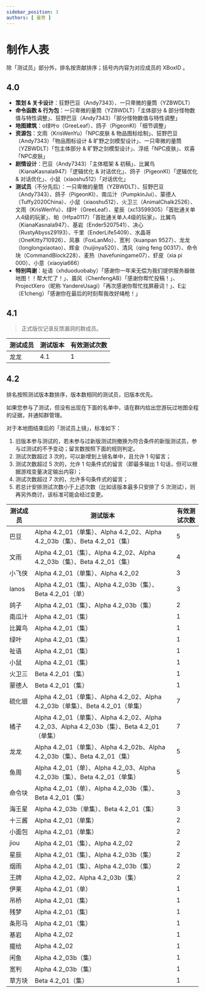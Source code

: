 ```yaml
---
sidebar_position: 3
authors: [ 量筒 ]
---
```


# 制作人表

除「测试员」部分外，排名按贡献排序；括号内内容为对应成员的 XBoxID 。

## 4.0

- **策划 & 关卡设计**：狂野巴豆（Andy7343）、一只卑微的量筒（YZBWDLT）
- **命令函数 & 行为包**：一只卑微的量筒（YZBWDLT）「主体部分 & 部分怪物数值与特性调整」、狂野巴豆（Andy7343）「部分怪物数值与特性调整」
- **地图建筑**：o绿叶o（GreeLeaf）、鸽子（PigeonKI）「细节调整」
- **资源包**：文雨（KrisWenYu）「NPC皮肤 & 物品图标绘制」、狂野巴豆（Andy7343）「物品图标设计 & 旷野之剑模型设计」、一只卑微的量筒（YZBWDLT）「包主体部分 & 旷野之剑模型设计」、浮纸「NPC皮肤」、欢喜「NPC皮肤」
- **剧情设计**：巴豆（Andy7343）「主体框架 & 初稿」、比翼鸟（KianaKasnala947）「逻辑优化 & 对话优化」、鸽子（PigeonKI）「逻辑优化 & 对话优化」、小鼠（xiaoshu512）「对话优化」
- **测试员**（不分先后）：一只卑微的量筒（YZBWDLT）、狂野巴豆（Andy7343）、鸽子（PigeonKI）、南瓜汁（PumpkinJui）、蒙德人（Tuffy2020China）、小鼠（xiaoshu512）、火卫三（AnimalChalk2526）、文雨（KrisWenYu）、绿叶（GreeLeaf）、星辰（xc13599305）「首批通关单人4级的玩家」、帕（Hfpa0117）「首批通关单人4级的玩家」、比翼鸟（KianaKasnala947）、基岩（Ender5207541）、决心（RustyAbyss29193）、千里（EnderLife5409）、水晶哥（OneKitty710926）、风暴（FoxLanMo）、宽判（kuanpan 9527）、龙龙（longlongxiaotao）、辉金（huijinya520）、清风（qing feng 00317）、命令块（CommandBlock228）、麦热（havefuningame07）、虾皮（xia pi 000）、小意（xiaoyia666）
- **特别鸣谢**：祉语（xhduoduobaby）「感谢你一年来无偿为我们提供服务器做地图！！帮大忙了！」、晨风（ChenfengAB）「感谢你帮忙投稿！」、ProjectXero（昵称 YandereUsagi）「再次感谢你帮忙找屏蔽词！」、E尘（E1cheng）「感谢你在最后的时刻帮我改好绳枪！」

## 4.1

> 正式版仅记录反馈漏洞的群成员。

| 测试成员 | 测试版本 | 有效测试次数 |
| --- | --- | --- |
| 龙龙 | 4.1 | 1 |

## 4.2

排名按照测试版本数排序，版本数相同的测试员，旧版本优先。

如果您参与了测试，但没有出现在下面的名单中，请在群内给出您游玩过地图全程的证据，并通知群管理。

对于本地图结束后的「测试员上镜」，标准如下：

1. 旧版本参与测试的，若未参与过新版测试则撤换为符合条件的新版测试员，参与过测试的不予变动；留言数按照下面的规则判定。
2. 测试次数超过 3 次的，可以新增到上镜名单中，且允许 1 句留言；
3. 测试次数超过 5 次的，允许 1 句条件式的留言（即最多输出 1 句话，但可以根据游戏变量决定输出内容）；
4. 测试次数超过 7 次的，允许多句条件式的留言；
5. 若总计安排测试次数小于上述次数（比如该版本最多只安排了 5 次测试），则再另外商讨，该标准可能会经过变更。

| 测试成员 | 测试版本 | 有效测试次数 |
| --- | --- | --- |
| 巴豆 | Alpha 4.2_01（单集）、Alpha 4.2_02、Alpha 4.2_03b（集）、Beta 4.2_01（集） | 5 |
| 文雨 | Alpha 4.2_01（集）、Alpha 4.2_02、Alpha 4.2_03b（集）、Beta 4.2_01（集） | 4 |
| 小飞侠 | Alpha 4.2_01（单集）、Alpha 4.2_02 | 3 |
| lanos | Alpha 4.2_01（集）、Alpha 4.2_03b（集）、Beta 4.2_01（单） | 3 |
| 鸽子 | Alpha 4.2_01（集）、Alpha 4.2_03b（集） | 2 |
| 南瓜汁 | Alpha 4.2_01（集） | 1 |
| 比翼鸟 | Alpha 4.2_01（集） | 1 |
| 绿叶 | Alpha 4.2_01（集） | 1 |
| 祉语 | Alpha 4.2_01（集） | 1 |
| 小鼠 | Alpha 4.2_01（集） | 1 |
| 火卫三 | Beta 4.2_01（集） | 1 |
| 蒙德人 | Beta 4.2_01（集） | 1 |
| 硫化银 | Alpha 4.2_01（单集）、Alpha 4.2_02、Alpha 4.2_03b（单集）、Beta 4.2_01（单集） | 7 |
| 橘子 | Alpha 4.2_01（单集）、Alpha 4.2_02、Alpha 4.2_03、Alpha 4.2_03b（集）、Beta 4.2_01（单集） | 7 |
| 龙龙 | Alpha 4.2_01（单集）、Alpha 4.2_02b、Alpha 4.2_03b（集）、Beta 4.2_01（集） | 5 |
| 鱼周 | Alpha 4.2_01（单）、Alpha 4.2_03、Alpha 4.2_03b（集）、Beta 4.2_01（单集） | 5 |
| 命令块 | Alpha 4.2_01（单）、Alpha 4.2_03b（集）、Beta 4.2_01（集） | 3 |
| 海王星 | Alpha 4.2_03b（单集）、Beta 4.2_01（集） | 3 |
| 十三酱 | Alpha 4.2_01（单集） | 2 |
| 小面包 | Alpha 4.2_01（单集） | 2 |
| jiou | Alpha 4.2_01（集）、Alpha 4.2_02 | 2 |
| 星辰 | Alpha 4.2_01（集）、Alpha 4.2_03b（集） | 2 |
| 烟雨 | Alpha 4.2_01（集）、Alpha 4.2_03b（集） | 2 |
| 王牌 | Alpha 4.2_02、Alpha 4.2_03b（集） | 2 |
| 伊莱 | Alpha 4.2_01（单） | 1 |
| 吊桥 | Alpha 4.2_01（集） | 1 |
| 残梦 | Alpha 4.2_01（集） | 1 |
| 条形马 | Alpha 4.2_01（集） | 1 |
| 基岩 | Alpha 4.2_02 | 1 |
| 擺给 | Alpha 4.2_02 | 1 |
| 闲鱼 | Alpha 4.2_03b（集） | 1 |
| 宽判 | Alpha 4.2_03b（集） | 1 |
| 草方块 | Beta 4.2_01（集） | 1 |

